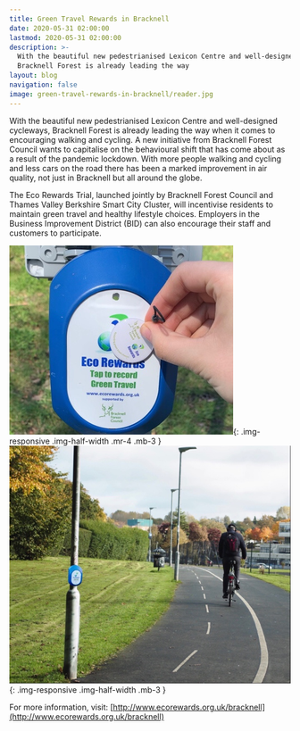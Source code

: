 ```yaml
---
title: Green Travel Rewards in Bracknell
date: 2020-05-31 02:00:00
lastmod: 2020-05-31 02:00:00
description: >-
  With the beautiful new pedestrianised Lexicon Centre and well-designed cycleways,
  Bracknell Forest is already leading the way 
layout: blog
navigation: false
image: green-travel-rewards-in-bracknell/reader.jpg
---
```


With the beautiful new pedestrianised Lexicon Centre and well-designed cycleways,
Bracknell Forest is already leading the way when it comes to encouraging walking
and cycling. A new initiative from Bracknell Forest Council wants to capitalise on the
behavioural shift that has come about as a result of the pandemic lockdown. With
more people walking and cycling and less cars on the road there has been a marked
improvement in air quality, not just in Bracknell but all around the globe.

The Eco Rewards Trial, launched jointly by Bracknell Forest Council and Thames
Valley Berkshire Smart City Cluster, will incentivise residents to maintain green travel
and healthy lifestyle choices. Employers in the Business Improvement District (BID)
can also encourage their staff and customers to participate.

![reader](/assets/image/post/green-travel-rewards-in-bracknell/reader.jpg){: .img-responsive .img-half-width .mr-4 .mb-3 }
![bracknell](/assets/image/post/green-travel-rewards-in-bracknell/bracknell.jpg){: .img-responsive  .img-half-width .mb-3 }


For more information, visit: [http://www.ecorewards.org.uk/bracknell](http://www.ecorewards.org.uk/bracknell)
